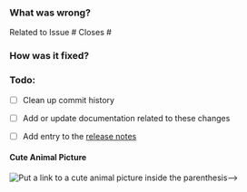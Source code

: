 ### What was wrong?

Related to Issue #
Closes #

### How was it fixed?

### Todo:

- [ ] Clean up commit history

- [ ] Add or update documentation related to these changes

- [ ] Add entry to the [release notes](https://github.com/ethereum/py_ecc/blob/main/newsfragments/README.md)

#### Cute Animal Picture

![Put a link to a cute animal picture inside the parenthesis-->](<>)
